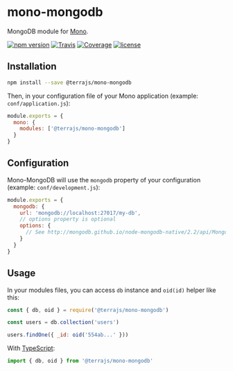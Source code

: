 # mono-mongodb

MongoDB module for [Mono](https://github.com/terrajs/mono).

[![npm version](https://img.shields.io/npm/v/@terrajs/mono-mongodb.svg)](https://www.npmjs.com/package/@terrajs/mono-mongodb)
[![Travis](https://img.shields.io/travis/terrajs/mono-mongodb/master.svg)](https://travis-ci.org/terrajs/mono-mongodb)
[![Coverage](https://img.shields.io/codecov/c/github/terrajs/mono-mongodb/master.svg)](https://codecov.io/gh/terrajs/mono-mongodb.js)
[![license](https://img.shields.io/github/license/terrajs/mono-mongodb.svg)](https://github.com/terrajs/mono-mongodb/blob/master/LICENSE)

## Installation

```bash
npm install --save @terrajs/mono-mongodb
```

Then, in your configuration file of your Mono application (example: `conf/application.js`):

```js
module.exports = {
  mono: {
    modules: ['@terrajs/mono-mongodb']
  }
}
```

## Configuration

Mono-MongoDB will use the `mongodb` property of your configuration (example: `conf/development.js`):

```js
module.exports = {
  mongodb: {
    url: 'mongodb://localhost:27017/my-db',
    // options property is optional
    options: {
      // See http://mongodb.github.io/node-mongodb-native/2.2/api/MongoClient.html#connect
    }
  }
}
```

## Usage

In your modules files, you can access `db` instance and `oid(id)` helper like this:

```js
const { db, oid } = require('@terrajs/mono-mongodb')

const users = db.collection('users')

users.findOne({ _id: oid('554ab...' }))
```

With [TypeScript](https://github.com/Microsoft/TypeScript):

```ts
import { db, oid } from '@terrajs/mono-mongodb'
```

